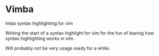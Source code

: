 # Vimba
Imba syntax highlighting for vim

Writing the start of a syntax highlight for vim for the fun of learing how
syntax highlighting works in vim.

Will probably not be very usage ready for a while.

